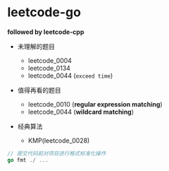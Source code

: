 # leetcode-go
**followed by leetcode-cpp**

- 未理解的题目
    - leetcode_0004
    - leetcode_0134
    - leetcode_0044 (`exceed time`)
    
- 值得再看的题目
    - leetcode_0010 (**regular expression matching**)
    - leetcode_0044 (**wildcard matching**)
    

- 经典算法
    - KMP(leetcode_0028)

```go
// 提交代码前对项目进行格式标准化操作
go fmt ./ ...
```